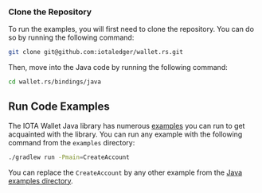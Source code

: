 ### Clone the Repository

To run the examples, you will first need to clone the repository. You can do so by running the following command:

```bash
git clone git@github.com:iotaledger/wallet.rs.git
```

Then, move into the Java code by running the following command:

```bash
cd wallet.rs/bindings/java
```

## Run Code Examples

The IOTA Wallet Java library has numerous [examples](https://github.com/iotaledger/wallet.rs/tree/develop/bindings/java/examples/src)
you can run to get acquainted with the library. You can run any example with the following
command from the `examples` directory:

```bash
./gradlew run -Pmain=CreateAccount
```

You can replace the `CreateAccount` by any other example from the [Java examples directory](https://github.com/iotaledger/wallet.rs/tree/develop/bindings/java/examples/src).